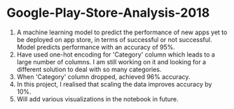 # Google-Play-Store-Analysis-2018
1. A machine learning model to predict the performance of new apps yet to be deployed on app store, in terms of successful or not successful. Model predicts performance with an accuracy of 95%.
2. Have used one-hot encoding for 'Category' column which leads to a large number of columns. I am still working on it and looking for a different solution to deal with so many categories.
3. When 'Category' column dropped, achieved 96% accuracy. 
4. In this project, I realised that scaling the data improves accuracy by 10%.
5. Will add various visualizations in the notebook in future.
